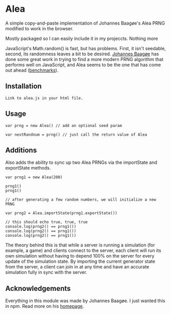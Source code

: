 # Alea

A simple copy-and-paste implementation of Johannes Baagøe's Alea PRNG modified to work in the browser.

Mostly packaged so I can easily include it in my projeccts. Nothing more

JavaScript's Math.random() is fast, but has problems. First, it isn't seedable, second, its randomness leaves a bit to be desired. [Johannes Baagøe](http://baagoe.org/) has done some great work in trying to find a more modern PRNG algorithm that performs well on JavaScript, and Alea seems to be the one that has come out ahead ([benchmarks](http://jsperf.com/prng-comparison)).

## Installation

	Link to alea.js in your html file.

## Usage

	var prng = new Alea() // add an optional seed param

	var nextRandnum = prng() // just call the return value of Alea

## Additions

Also adds the ability to sync up two Alea PRNGs via the importState and exportState methods.

	var prng1 = new Alea(200)

	prng1()
	prng1()

	// after generating a few random numbers, we will initialize a new PRNG

	var prng2 = Alea.importState(prng1.exportState())

	// this should echo true, true, true
	console.log(prng2() == prng1())
	console.log(prng2() == prng1())
	console.log(prng2() == prng1())

The theory behind this is that while a server is running a simulation (for example, a game) and clients connect to the server, each client will run its own simulation without having to depend 100% on the server for every update of the simulation state. By importing the current generator state from the server, a client can join in at any time and have an accurate simulation fully in sync with the server.

## Acknowledgements

Everything in this module was made by Johannes Baagøe. I just wanted this in npm.
Read more on his [homepage](http://baagoe.org/).
